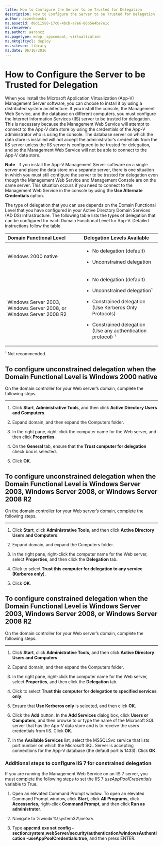 ```yaml
---
title: How to Configure the Server to be Trusted for Delegation
description: How to Configure the Server to be Trusted for Delegation
author: aczechowski
ms.assetid: d8d11588-17c0-4bcb-a7e6-86b5e4ba7e1c
ms.reviewer:
ms.author: aaroncz
ms.pagetype: mdop, appcompat, virtualization
ms.mktglfcycl: deploy
ms.sitesec: library
ms.date: 06/16/2016
---
```



# How to Configure the Server to be Trusted for Delegation


When you install the Microsoft Application Virtualization (App-V) Management Server software, you can choose to install it by using a distributed system architecture. If you install the console, the Management Web Service, and the database on different computers, you must configure the Internet Information Services (IIS) server to be trusted for delegation. This is necessary because the Management Web Service will attempt to connect to the App-V data store by using the credentials of the App-V administrator who is using the console. The database server on which the data store is installed will not accept the administrator’s credentials from the IIS server unless the IIS server is configured to be trusted for delegation, and so the Management Web Service will not be able to connect to the App-V data store.

**Note**  
If you install the App-V Management Server software on a single server and place the data store on a separate server, there is one situation in which you must still configure the server to be trusted for delegation even though the Management Web Service and Management Console are on the same server. This situation occurs if you need to connect to the Management Web Service in the console by using the **Use Alternate Credentials** option.



The type of delegation that you can use depends on the Domain Functional Level that you have configured in your Active Directory Domain Services (AD DS) infrastructure. The following table lists the types of delegation that can be configured for each Domain Functional Level for App-V. Detailed instructions follow the table.

<table>
<colgroup>
<col width="50%" />
<col width="50%" />
</colgroup>
<thead>
<tr class="header">
<th align="left">Domain Functional Level</th>
<th align="left">Delegation Levels Available</th>
</tr>
</thead>
<tbody>
<tr class="odd">
<td align="left"><p>Windows 2000 native</p></td>
<td align="left"><ul>
<li><p>No delegation (default)</p></li>
<li><p>Unconstrained delegation</p></li>
</ul></td>
</tr>
<tr class="even">
<td align="left"><p>Windows Server 2003, Windows Server 2008, or Windows Server 2008 R2</p></td>
<td align="left"><ul>
<li><p>No delegation (default)</p></li>
<li><p>Unconstrained delegation¹</p></li>
<li><p>Constrained delegation (Use Kerberos Only Protocols)</p></li>
<li><p>Constrained delegation (Use any authentication protocol) ¹</p></li>
</ul></td>
</tr>
</tbody>
</table>



¹ Not recommended.

## To configure unconstrained delegation when the Domain Functional Level is Windows 2000 native


On the domain controller for your Web server’s domain, complete the following steps.

****

1.  Click **Start**, **Administrative Tools**, and then click **Active Directory Users and Computers**.

2.  Expand domain, and then expand the Computers folder.

3.  In the right pane, right-click the computer name for the Web server, and then click **Properties**.

4.  On the **General** tab, ensure that the **Trust computer for delegation** check box is selected.

5.  Click **OK**.

## To configure unconstrained delegation when the Domain Functional Level is Windows Server 2003, Windows Server 2008, or Windows Server 2008 R2


On the domain controller for your Web server’s domain, complete the following steps.

****

1.  Click **Start**, click **Administrative Tools**, and then click **Active Directory Users and Computers**.

2.  Expand domain, and expand the Computers folder.

3.  In the right pane, right-click the computer name for the Web server, select **Properties**, and then click the **Delegation** tab.

4.  Click to select **Trust this computer for delegation to any service (Kerberos only)**.

5.  Click **OK**.

## To configure constrained delegation when the Domain Functional Level is Windows Server 2003, Windows Server 2008, or Windows Server 2008 R2


On the domain controller for your Web server’s domain, complete the following steps.

****

1.  Click **Start**, click **Administrative Tools**, and then click **Active Directory Users and Computers**.

2.  Expand domain, and then expand the Computers folder.

3.  In the right pane, right-click the computer name for the Web server, select **Properties**, and then click the **Delegation** tab.

4.  Click to select **Trust this computer for delegation to specified services only**.

5.  Ensure that **Use Kerberos only** is selected, and then click **OK**.

6.  Click the **Add** button. In the **Add Services** dialog box, click **Users or Computers**, and then browse to or type the name of the Microsoft SQL server that has the App-V data store and is to receive the users credentials from IIS. Click **OK**.

7.  In the **Available Services** list, select the MSSQLSvc service that lists port number on which the Microsoft SQL Server is accepting connections for the App-V database (the default port is 1433). Click **OK**.

### Additional steps to configure IIS 7 for constrained delegation

If you are running the Management Web Service on an IIS 7 server, you must complete the following steps to set the IIS 7 *useAppPoolCredentials* variable to True.

1.  Open an elevated Command Prompt window. To open an elevated Command Prompt window, click **Start**, click **All Programs**, click **Accessories**, right-click **Command Prompt**, and then click **Run as administrator**.

2.  Navigate to %windir%\\system32\\inetsrv.

3.  Type **appcmd.exe set config -section:system.webServer/security/authentication/windowsAuthentication -useAppPoolCredentials:true**, and then press ENTER.









